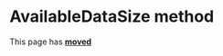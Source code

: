 # AvailableDataSize method

This page has [**moved**](https://lib-docs.delphidabbler.com/IOUtils/1/API/TPJPipe-AvailableDataSize)